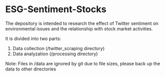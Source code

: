 # ESG-Sentiment-Stocks

The depository is intended to research the effect of Twitter sentiment on environmental issues and the relationship with stock market activities.

It is divided into two parts:
1. Data collection (/twitter_scraping directory)
2. Data analyzation (/processing directory)

Note: Files in /data are ignored by git due to file sizes, please back up the data to other directories